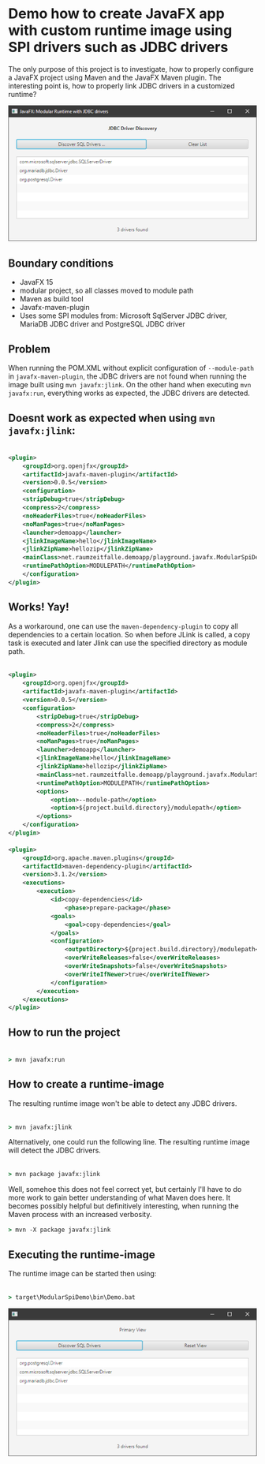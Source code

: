 # Demo how to create JavaFX app with custom runtime image using SPI drivers such as JDBC drivers

The only purpose of this project is to investigate, how to properly configure a JavaFX project
using Maven and the JavaFX Maven plugin. The interesting point is, how to properly link JDBC
drivers in a customized runtime?

![DemoApp](DemoAppView2.png) 

## Boundary conditions

* JavaFX 15
* modular project, so all classes moved to module path
* Maven as build tool
* Javafx-maven-plugin
* Uses some SPI modules from: Microsoft SqlServer JDBC driver, MariaDB JDBC driver and PostgreSQL JDBC driver

## Problem

When running the POM.XML without explicit configuration of `--module-path` in `javafx-maven-plugin`,
the JDBC drivers are not found when running the image built using `mvn javafx:jlink`. On the other hand
when executing `mvn javafx:run`, everything works as expected, the JDBC drivers are detected.

## Doesnt work as expected when using `mvn javafx:jlink`:

```XML

<plugin>
	<groupId>org.openjfx</groupId>
	<artifactId>javafx-maven-plugin</artifactId>
	<version>0.0.5</version>
	<configuration>
	<stripDebug>true</stripDebug>
	<compress>2</compress>
	<noHeaderFiles>true</noHeaderFiles>
	<noManPages>true</noManPages>
	<launcher>demoapp</launcher>
	<jlinkImageName>hello</jlinkImageName>
	<jlinkZipName>hellozip</jlinkZipName>
	<mainClass>net.raumzeitfalle.demoapp/playground.javafx.ModularSpiDemo</mainClass>
	<runtimePathOption>MODULEPATH</runtimePathOption>
	</configuration>
</plugin>

```

## Works! Yay!

As a workaround, one can use the `maven-dependency-plugin` to copy all dependencies to a certain location.
So when before JLink is called, a copy task is executed and later Jlink can use the specified directory
as module path.

```XML

<plugin>
	<groupId>org.openjfx</groupId>
	<artifactId>javafx-maven-plugin</artifactId>
	<version>0.0.5</version>
	<configuration>
		<stripDebug>true</stripDebug>
		<compress>2</compress>
		<noHeaderFiles>true</noHeaderFiles>
		<noManPages>true</noManPages>
		<launcher>demoapp</launcher>
		<jlinkImageName>hello</jlinkImageName>
		<jlinkZipName>hellozip</jlinkZipName>
		<mainClass>net.raumzeitfalle.demoapp/playground.javafx.ModularSpiDemo</mainClass>
		<runtimePathOption>MODULEPATH</runtimePathOption>
		<options>
			<option>--module-path</option>
			<option>${project.build.directory}/modulepath</option>
		</options>
	</configuration>
</plugin>

<plugin>
	<groupId>org.apache.maven.plugins</groupId>
	<artifactId>maven-dependency-plugin</artifactId>
	<version>3.1.2</version>
	<executions>
		<execution>
			<id>copy-dependencies</id>
				<phase>prepare-package</phase>
			<goals>
				<goal>copy-dependencies</goal>
			</goals>
			<configuration>
				<outputDirectory>${project.build.directory}/modulepath</outputDirectory>
				<overWriteReleases>false</overWriteReleases>
				<overWriteSnapshots>false</overWriteSnapshots>
				<overWriteIfNewer>true</overWriteIfNewer>
			</configuration>
		</execution>
	</executions>
</plugin>

```

## How to run the project

```cmd

> mvn javafx:run

```

## How to create a runtime-image

The resulting runtime image won't be able to detect any JDBC drivers.

```cmd

> mvn javafx:jlink

```

Alternatively, one could run the following line. The resulting runtime image will detect the JDBC drivers.

```cmd

> mvn package javafx:jlink

```

Well, somehoe this does not feel correct yet, but certainly I'll have to do more work to gain better 
understanding of what Maven does here. It becomes possibly helpful but definitively interesting,
when running the Maven process with an increased verbosity.

```cmd
> mvn -X package javafx:jlink

```


## Executing the runtime-image

The runtime image can be started then using:


```cmd

> target\ModularSpiDemo\bin\Demo.bat

```

![How it loogs like](DemoAppView.png) 

